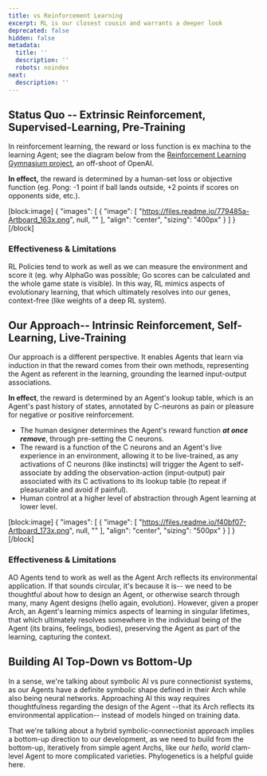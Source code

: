```yaml
---
title: vs Reinforcement Learning
excerpt: RL is our closest cousin and warrants a deeper look
deprecated: false
hidden: false
metadata:
  title: ''
  description: ''
  robots: noindex
next:
  description: ''
---
```

## Status Quo -- Extrinsic Reinforcement, Supervised-Learning, Pre-Training

In reinforcement learning, the reward or loss function is ex machina to the learning Agent; see the diagram below from the [Reinforcement Learning Gymnasium project](https://gymnasium.farama.org/content/basic_usage/#:~:text=The%20classic%20%E2%80%9Cagent%2Denvironment%20loop%E2%80%9D%20pictured%20below%20is%20simplified%20representation%20of%20reinforcement%20learning%20that%20Gymnasium%20implements.), an off-shoot of OpenAI.

**In effect,** the reward is determined by a human-set loss or objective function (eg. Pong: -1 point if ball lands outside, +2 points if scores on opponents side, etc.). 

[block:image]
{
  "images": [
    {
      "image": [
        "https://files.readme.io/779485a-Artboard_163x.png",
        null,
        ""
      ],
      "align": "center",
      "sizing": "400px"
    }
  ]
}
[/block]

### Effectiveness & Limitations

RL Policies tend to work as well as we can measure the environment and score it (eg. why AlphaGo was possible; Go scores can be calculated and the whole game state is visible). In this way, RL mimics aspects of evolutionary learning, that which ultimately resolves into our genes, context-free (like weights of a deep RL system).

## Our Approach-- Intrinsic Reinforcement, Self-Learning, Live-Training

Our approach is a different perspective. It enables Agents that learn via induction in that the reward comes from their own methods, representing the Agent as referent in the learning, grounding the learned input-output associations.

**In effect**, the reward is determined by an Agent's lookup table, which is an Agent's past history of states, annotated by C-neurons as pain or pleasure for negative or positive reinforcement. 

- The human designer determines the Agent's reward function **_at once remove_**, through pre-setting the C neurons.  
- The reward is a function of the C neurons and an Agent's live experience in an environment, allowing it to be live-trained, as any activations of C neurons (like instincts) will trigger the Agent to self-associate by adding the observation-action (input-output) pair associated with its C activations to its lookup table (to repeat if pleasurable and avoid if painful).
- Human control at a higher level of abstraction through Agent learning at lower level.

[block:image]
{
  "images": [
    {
      "image": [
        "https://files.readme.io/f40bf07-Artboard_173x.png",
        null,
        ""
      ],
      "align": "center",
      "sizing": "500px"
    }
  ]
}
[/block]

### Effectiveness & Limitations

AO Agents tend to work as well as the Agent Arch reflects its environmental application. If that sounds circular, it's because it is-- we need to be thoughtful about how to design an Agent, or otherwise search through many, many Agent designs (hello again, evolution). However, given a proper Arch, an Agent's learning mimics aspects of learning in singular lifetimes, that which ultimately resolves somewhere in the individual being of the Agent (its brains, feelings, bodies), preserving the Agent as part of the learning, capturing the context.

## Building AI Top-Down vs Bottom-Up

In a sense, we're talking about symbolic AI vs pure connectionist systems, as our Agents have a definite symbolic shape defined in their Arch while also being neural networks. Approaching AI this way requires thoughtfulness regarding the design of the Agent --that its Arch reflects its environmental application-- instead of models hinged on training data.

That we're talking about a hybrid symbolic-connectionist approach implies a bottom-up direction to our development, as we need to build from the bottom-up, iteratively from simple agent Archs, like our _hello, world_ clam-level Agent to more complicated varieties. Phylogenetics is a helpful guide here.